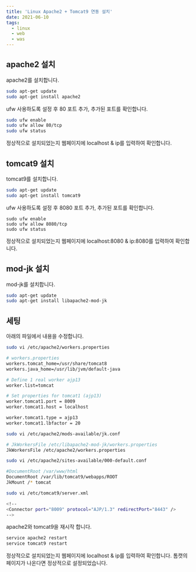 ```yaml
---
title: '️Linux Apache2 + Tomcat9 연동 설치'
date: 2021-06-10
tags:
  - linux
  - web
  - was
---
```


## apache2 설치

apache2를 설치합니다.

```bash
sudo apt-get update
sudo apt-get install apache2
```

ufw 사용하도록 설정 후 80 포트 추가, 추가된 포트를 확인합니다.

```bash
sudo ufw enable
sudo ufw allow 80/tcp
sudo ufw status
```

정상적으로 설치되었는지 웹페이지에 localhost & ip를 입력하여 확인합니다.

## tomcat9 설치

tomcat9를 설치합니다.

```bash
sudo apt-get update
sudo apt-get install tomcat9
```

ufw 사용하도록 설정 후 8080 포트 추가, 추가된 포트를 확인합니다.

```
sudo ufw enable
sudo ufw allow 8080/tcp
sudo ufw status
```

정상적으로 설치되었는지 웹페이지에 localhost:8080 & ip:8080를 입력하여 확인합니다.

## mod-jk 설치

mod-jk를 설치합니다.

```bash
sudo apt-get update
sudo apt-get install libapache2-mod-jk
```

## 세팅

아래의 파일에서 내용을 수정합니다.

```bash
sudo vi /etc/apache2/workers.properties

# workers.properties
workers.tomcat_home=/usr/share/tomcat8
workers.java_home=/usr/lib/jvm/default-java

# Define 1 real worker ajp13
worker.list=tomcat

# Set properties for tomcat1 (ajp13)
worker.tomcat1.port = 8009
worker.tomcat1.host = localhost

worker.tomcat1.type = ajp13
worker.tomcat1.lbfactor = 20
```

```bash
sudo vi /etc/apache2/mods-available/jk.conf

# JkWorkersFile /etc/libapache2-mod-jk/workers.properties
JkWorkersFile /etc/apache2/workers.properties
```

```bash
sudo vi /etc/apache2/sites-available/000-default.conf

#DocumentRoot /var/www/html
DocumentRoot /var/lib/tomcat9/webapps/ROOT
JkMount /* tomcat
```

```bash
sudo vi /etc/tomcat9/server.xml

<!--
<Connector port="8009" protocol="AJP/1.3" redirectPort="8443" />
-->
```

apache2와 tomcat9을 재시작 합니다.

```bash
service apache2 restart
service tomcat9 restart
```

정상적으로 설치되었는지 웹페이지에 localhost & ip를 입력하여 확인합니다. 톰캣의 페이지가 나온다면 정상적으로 설정되었습니다.
